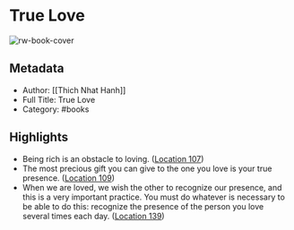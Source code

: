 # True Love

![rw-book-cover](https://images-na.ssl-images-amazon.com/images/I/41ycrxwEcOL._SL200_.jpg)

## Metadata
- Author: [[Thich Nhat Hanh]]
- Full Title: True Love
- Category: #books

## Highlights
- Being rich is an obstacle to loving. ([Location 107](https://readwise.io/to_kindle?action=open&asin=B00I3LC9HU&location=107))
- The most precious gift you can give to the one you love is your true presence. ([Location 109](https://readwise.io/to_kindle?action=open&asin=B00I3LC9HU&location=109))
- When we are loved, we wish the other to recognize our presence, and this is a very important practice. You must do whatever is necessary to be able to do this: recognize the presence of the person you love several times each day. ([Location 139](https://readwise.io/to_kindle?action=open&asin=B00I3LC9HU&location=139))
